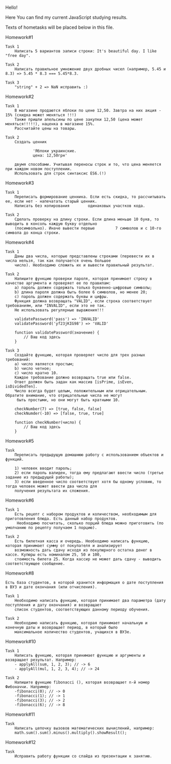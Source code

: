 ﻿Hello!

Here You can find my current JavaScript studying results.

Texts of hometasks will be placed below in this file.



Homework#1

	Task 1
		Написать 5 вариантов записи строки: It's beautiful day. I like "free day".

	Task 2
		Написать правильное умножение двух дробных чисел (например, 5.45 и 8.3) => 5.45 * 8.3 === 5.45*8.3.

	Task 3
		"string" + 2 => NaN исправить :)

Homework#2

	Task 1
		В магазине продаются яблоки по цене 12,50. Завтра на них акция - 15% (скидка может меняться !!!)
		Также пришли апельсины по цене закупки 12,50 (цена может меняться!!!!!), наценка в магазине 15%.
		Рассчитайте цены на товары.

	Task 2
		Создать ценник

        		'Яблоки украинские.
        		цена: 12,50грн'

		двумя способами. Учитывая переносы строк и то, что цена меняется при каждом новом поступлении.
		Использовать для строк синтаксис ES6.(!)

Homework#3

	Task 1
		Переписать формирование ценника. Если есть скидка, то рассчитывать ее, если нет - напечатать старый ценник.
		Написать без копирования 		одинаковых участков кода.

	Task 2
		Сделать проверку на длину строки. Если длина меньше 10 букв, то выводить в консоль каждую букву отдельно
		(посимвольно). Иначе вывести первые 		7 символов и с 10-го символа до конца строки.

Homework#4

    Task 1
        Даны два числа, которые представлены строками (перевести их в числа нельзя, так как получается очень большое
        число). Необходимо сложить их и вывести правильный результат.

    Task 2
        Напишите функцию проверки пароля, которая принимает строку в качестве аргумента и проверяет ее по правилам:
        a) пароль должен содержать только буквенно-цифровые символы;
        b) длина пароля должна быть более 6 символов, но менее 20;
        c) пароль должен содержать буквы и цифры.
        Функция должна возвращать "VALID", если строка соответствует требованиям, или "INVALID", если это не так.
        Не использовать регулярные выражения!!!

        validatePassword('pass') => 'INVALID'
        validatePassword('yf23jKIG98') => 'VALID'

        function validatePassword(значение) {
            // Ваш код здесь
        }

    Task 3
        Создайте функцию, которая проверяет число для трех разных требований:
        a) число является простым;
        b) число четное;
        c) число кратно 10.
        Каждое требование должно возвращать true или false.
        Ответ должен быть задан как массив [isPrime, isEven, isDividedTen].
        Число всегда будет целым, положительным или отрицательным. Обратите внимание, что отрицательные числа не могут
         быть простыми, но они могут быть кратными 10.

        checkNumber(7) => [true, false, false]
        checkNumder(-10) => [false, true, true]

        function checkNumber(число) {
            // Ваш код здесь
        }

Homework#5

    Task
        Переписать предыдущую домашнюю работу с использованием объектов и функций.

        1) человек вводит пароль;
        2) если пароль валиден, тогда ему предлагают ввести число (третье задание из предыдущей работы);
        3) если введенное число соответствует хотя бы одному условию, то тогда человек может ввести два числа для
        получения результата их сложения.

Homework#6

    Task 1
        Есть рецепт с набором продуктов и количеством, необходимым для приготовления блюда. Есть данный набор продуктов.
         Необходимо посчитать, сколько порций блюда можно приготовить (по умолчанию по рецепту получаем 1 порцию).

    Task 2
        Есть билетная касса и очередь. Необходимо написать функцию, которая принимает сумму от покупателя и анализирует
        возможность дать сдачу исходя из покупюрного остатка денег в кассе. Купюры есть номиналом 25, 50 и 100,
        стоимость билета 25. Когда кассир не может дать сдачу - выводить соответствующее сообщение.

Homework#8

    Есть база студентов, в которой хранится информация о дате поступления в ВУЗ и дате окончания (или отчисления).

    Task 1
        Необходимо написать функцию, которая принимает два параметра (дату поступления и дату окончания) и возвращает
        список студентов, соответствующих данному периоду обучения.

    Task 2
        Необходимо написать функцию, которая принимает начальную и конечную даты и возвращает период, в который было
        максимальное количество студентов, учащихся в ВУЗе.

Homework#10

    Task 1
        Написать функцию, которая принимает функцию и аргументы и возвращает результат. Например:
        - applyAll(sum, 1, 2, 3); // -> 6
        - applyAll(mul, 1, 2, 3, 4); // -> 24

    Task 2
        Напишите функцию fibonacci (), которая возвращает n-й номер Фибоначчи. Например:
        -fibonacci(0); // -> 0
        -fibonacci(1); // -> 1
        -fibonacci(3); // -> 2
        -fibonacci(6); // -> 8

Homework#11

    Task
        Написать цепочку вызовов математических вычислений, например:
        math.sum().sum().minus().multiply().showResult();

Homework#12

    Task
        Исправить работу функции со слайда из презентации к занятию.